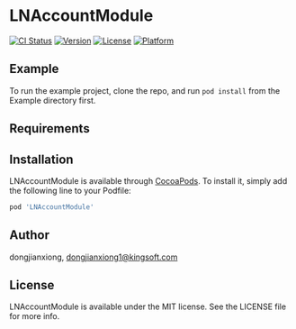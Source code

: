 # LNAccountModule

[![CI Status](https://img.shields.io/travis/dongjianxiong/LNAccountModule.svg?style=flat)](https://travis-ci.org/dongjianxiong/LNAccountModule)
[![Version](https://img.shields.io/cocoapods/v/LNAccountModule.svg?style=flat)](https://cocoapods.org/pods/LNAccountModule)
[![License](https://img.shields.io/cocoapods/l/LNAccountModule.svg?style=flat)](https://cocoapods.org/pods/LNAccountModule)
[![Platform](https://img.shields.io/cocoapods/p/LNAccountModule.svg?style=flat)](https://cocoapods.org/pods/LNAccountModule)

## Example

To run the example project, clone the repo, and run `pod install` from the Example directory first.

## Requirements

## Installation

LNAccountModule is available through [CocoaPods](https://cocoapods.org). To install
it, simply add the following line to your Podfile:

```ruby
pod 'LNAccountModule'
```

## Author

dongjianxiong, dongjianxiong1@kingsoft.com

## License

LNAccountModule is available under the MIT license. See the LICENSE file for more info.
